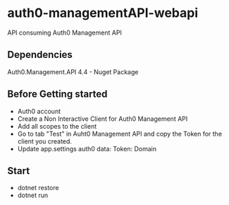 # auth0-managementAPI-webapi

API consuming Auth0 Management API

## Dependencies

Auth0.Management.API 4.4 - Nuget Package

## Before Getting started

- Auth0 account
- Create a Non Interactive Client for Auth0 Management API 
- Add all scopes to the client
- Go to tab "Test" in Auht0 Management API and copy the Token for the client you created.
- Update app.settings auth0 data:
	Token:
	Domain

## Start

- dotnet restore
- dotnet run
